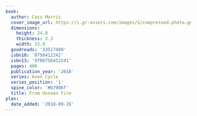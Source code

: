 ```yaml
---
book:
  author: Cass Morris
  cover_image_url: https://i.gr-assets.com/images/S/compressed.photo.goodreads.com/books/1503975809l/33517480._SX98_.jpg
  dimensions:
    height: 24.0
    thickness: 3.3
    width: 15.9
  goodreads: '33517480'
  isbn10: '0756412242'
  isbn13: '9780756412241'
  pages: 400
  publication_year: '2018'
  series: Aven Cycle
  series_position: '1'
  spine_color: '#b7986f'
  title: From Unseen Fire
plan:
  date_added: '2018-09-28'
---
```

